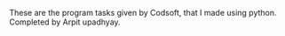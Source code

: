These are the program tasks given by Codsoft, that I made using python. Completed by Arpit upadhyay.